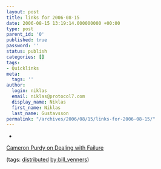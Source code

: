 ```yaml
---
layout: post
title: links for 2006-08-15
date: 2006-08-15 13:19:14.000000000 +00:00
type: post
parent_id: '0'
published: true
password: ''
status: publish
categories: []
tags:
- Quicklinks
meta:
  tags: ''
author:
  login: niklas
  email: niklas@protocol7.com
  display_name: Niklas
  first_name: Niklas
  last_name: Gustavsson
permalink: "/archives/2006/08/15/links-for-2006-08-15/"
---
```

- 
[Cameron Purdy on Dealing with Failure](http://www.artima.com/weblogs/viewpost.jsp?thread=172063)

(tags: [distributed](http://del.icio.us/protocol7/distributed) [by:bill\_venners](http://del.icio.us/protocol7/by:bill_venners))
